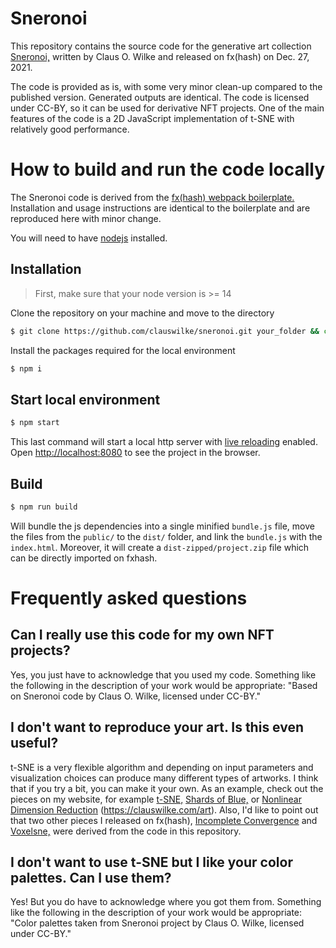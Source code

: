 # Sneronoi

This repository contains the source code for the generative art collection [Sneronoi,](https://www.fxhash.xyz/generative/4832) written by Claus O. Wilke and released on fx(hash) on Dec. 27, 2021.

The code is provided as is, with some very minor clean-up compared to the published version. Generated outputs are identical. The code is licensed under CC-BY, so it can be used for derivative NFT projects. One of the main features of the code is a 2D JavaScript implementation of t-SNE with relatively good performance.


# How to build and run the code locally

The Sneronoi code is derived from the [fx(hash) webpack boilerplate.](https://github.com/fxhash/fxhash-webpack-boilerplate) Installation and usage instructions are identical to the boilerplate and are reproduced here with minor change.

You will need to have [nodejs](https://nodejs.org/) installed.

## Installation

> First, make sure that your node version is >= 14

Clone the repository on your machine and move to the directory
```sh
$ git clone https://github.com/clauswilke/sneronoi.git your_folder && cd your_folder
```

Install the packages required for the local environment
```sh
$ npm i
```

## Start local environment

```sh
$ npm start
```

This last command will start a local http server with [live reloading](https://webpack.js.org/configuration/dev-server/#devserverlivereload) enabled. Open [http://localhost:8080](http://localhost:8080) to see the project in the browser.

## Build

```sh
$ npm run build
```

Will bundle the js dependencies into a single minified `bundle.js` file, move the files from the `public/` to the `dist/` folder, and link the `bundle.js` with the `index.html`. Moreover, it will create a `dist-zipped/project.zip` file which can be directly imported on fxhash.

# Frequently asked questions

## Can I really use this code for my own NFT projects?

Yes, you just have to acknowledge that you used my code. Something like the following in the description of your work would be appropriate: "Based on Sneronoi code by Claus O. Wilke, licensed under CC-BY."

## I don't want to reproduce your art. Is this even useful?

t-SNE is a very flexible algorithm and depending on input parameters and visualization choices can produce many different types of artworks. I think that if you try a bit, you can make it your own. As an example, check out the pieces on my website, for example [t-SNE,](https://clauswilke.com/art/project/t-sne) [Shards of Blue,](https://clauswilke.com/art/project/shards-of-blue) or [Nonlinear Dimension Reduction](https://clauswilke.com/art/project/nonlinear-dimension-reduction) (https://clauswilke.com/art). Also, I'd like to point out that two other pieces I released on fx(hash), [Incomplete Convergence](https://www.fxhash.xyz/generative/5917) and [Voxelsne,](https://www.fxhash.xyz/generative/9243) were derived from the code in this repository.

## I don't want to use t-SNE but I like your color palettes. Can I use them?

Yes! But you do have to acknowledge where you got them from. Something like the following in the description of your work would be appropriate: "Color palettes taken from Sneronoi project by Claus O. Wilke, licensed under CC-BY."

